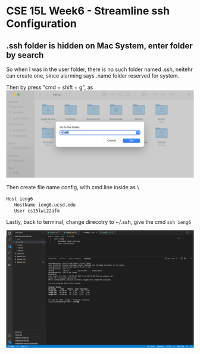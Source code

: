 # CSE 15L Week6 - Streamline ssh Configuration

## .ssh folder is hidden on Mac System, enter folder by search
So when I was in the user folder, there is no such folder named .ssh, neitehr can create one, since alarming says .name folder reserved for system.

Then by press "cmd + shift + g", as ![cmdShiftG](images/Week6/cmdShiftG.png)

Then create file name config, with cmd line inside as \
```
Host ieng6
   HostName ieng6.ucsd.edu
   User cs15lwi22afm
```

Lastly, back to terminal, change direcotry to ~/.ssh, give the cmd `ssh ieng6`

![success](images/Week6/result.png)